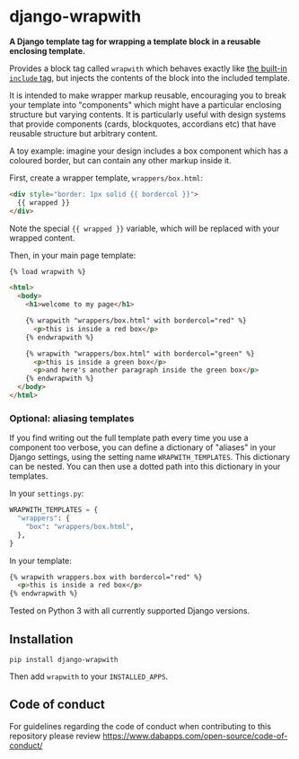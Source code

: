 django-wrapwith
===============

**A Django template tag for wrapping a template block in a reusable enclosing template.**

Provides a block tag called `wrapwith` which behaves exactly like [the built-in `include` tag](https://docs.djangoproject.com/en/3.0/ref/templates/builtins/#include), but injects the contents of the block into the included template.

It is intended to make wrapper markup reusable, encouraging you to break your template into "components" which might have a particular enclosing structure but varying contents. It is particularly useful with design systems that provide components (cards, blockquotes, accordians etc) that have reusable structure but arbitrary content.

A toy example: imagine your design includes a box component which has a coloured border, but can contain any other markup inside it.

First, create a wrapper template, `wrappers/box.html`:

```html
<div style="border: 1px solid {{ bordercol }}">
  {{ wrapped }}
</div>
```

Note the special `{{ wrapped }}` variable, which will be replaced with your wrapped content.

Then, in your main page template:

```html
{% load wrapwith %}

<html>
  <body>
    <h1>welcome to my page</h1>

    {% wrapwith "wrappers/box.html" with bordercol="red" %}
      <p>this is inside a red box</p>
    {% endwrapwith %}

    {% wrapwith "wrappers/box.html" with bordercol="green" %}
      <p>this is inside a green box</p>
      <p>and here's another paragraph inside the green box</p>
    {% endwrapwith %}
  </body>
</html>
```

### Optional: aliasing templates

If you find writing out the full template path every time you use a component too verbose, you can define a dictionary of "aliases" in your Django settings, using the setting name `WRAPWITH_TEMPLATES`. This dictionary can be nested. You can then use a dotted path into this dictionary in your templates.

In your `settings.py`:

```python
WRAPWITH_TEMPLATES = {
  "wrappers": {
    "box": "wrappers/box.html",
  },
}
```

In your template:

```html
{% wrapwith wrappers.box with bordercol="red" %}
  <p>this is inside a red box</p>
{% endwrapwith %}
```

Tested on Python 3 with all currently supported Django versions.

## Installation

    pip install django-wrapwith

Then add `wrapwith` to your `INSTALLED_APPS`.

## Code of conduct

For guidelines regarding the code of conduct when contributing to this repository please review https://www.dabapps.com/open-source/code-of-conduct/
